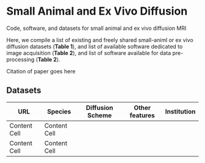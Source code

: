 # Small Animal and Ex Vivo Diffusion
Code, software, and datasets for small animal and ex vivo diffusion MRI

Here, we compile  a list of existing and freely shared small-animl or ex vivo diffusion datasets (**Table 1**), and list  of available software dedicated to image acquisition (**Table 2**), and list of software  available for data pre-processing (**Table 2**).

Citation of paper goes here


## Datasets

| URL  | Species | Diffusion Scheme | Other features | Institution |
| ------------- | ------------- | ------------- | ------------- | ------------- |
| Content Cell  | Content Cell  |
| Content Cell  | Content Cell  |
